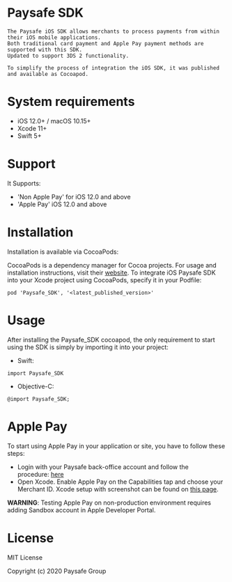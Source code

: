 # Paysafe SDK

    The Paysafe iOS SDK allows merchants to process payments from within their iOS mobile applications. 
    Both traditional card payment and Apple Pay payment methods are supported with this SDK. 
    Updated to support 3DS 2 functionality.
    
    To simplify the process of integration the iOS SDK, it was published and available as Cocoapod. 

# System requirements

* iOS 12.0+ / macOS 10.15+
* Xcode 11+
* Swift 5+

# Support

It Supports:
* 'Non Apple Pay' for iOS 12.0 and above
* 'Apple Pay' iOS 12.0 and above

# Installation

Installation is available via CocoaPods:

CocoaPods is a dependency manager for Cocoa projects. For usage and installation instructions, visit their [website](https://cocoapods.org). To integrate iOS Paysafe SDK into your Xcode project using CocoaPods, specify it in your Podfile:

`pod 'Paysafe_SDK', '<latest_published_version>'`

# Usage

After installing the Paysafe_SDK cocoapod, the only requirement to start using the SDK is simply by importing it into your project:

* Swift:
```
import Paysafe_SDK
```
        
* Objective-C:
```
@import Paysafe_SDK;
```

# Apple Pay

To start using Apple Pay in your application or site, you have to follow these steps:
* Login with your Paysafe back-office account and follow the procedure: [here](https://developer.paysafe.com/en/sdks/mobile/ios/integrating-with-the-ios-sdk/apple-pay-setup/initial-configuration-for-apple-pay/)
* Open Xcode. Enable Apple Pay on the Capabilities tap and choose your Merchant ID. Xcode setup with screenshot can be found on [this page](https://developer.paysafe.com/en/sdks/mobile/ios/integrating-with-the-ios-sdk/apple-pay-setup/xcode-setup/).

 **WARNING**: Testing Apple Pay on non-production environment requires adding Sandbox account in Apple Developer Portal.

# License

MIT License

Copyright (c) 2020 Paysafe Group
